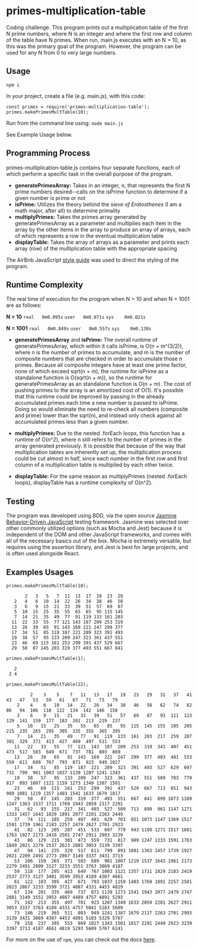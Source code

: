 # primes-multiplication-table
Coding challenge. This program prints out a multiplication table of the first N prime numbers, where N is an integer and where the first row and column of the table have N primes. When run, main.js executes with an N = 10, as this was the primary goal of the program. However, the program can be used for any N from 0 to very large numbers.

## Usage
`npm i`

In your project, create a file (e.g. main.js), with this code:
```
const primes = require('primes-multiplication-table');
primes.makePrimesMultTable(10);
```
Run from the command line using:
`node main.js`

See Example Usage below.

## Programming Process
primes-multiplication-table.js contains four separate functions, each of which perform a specific task in the overall purpose of the program. 

* **generatePrimesArray:** Takes in an integer, n, that represents the first N prime numbers desired--calls on the isPrime function to determine if a given number is prime or not
* **isPrime:** Utilizes the theory behind the *sieve of Eratosthenes* (I am a math major, after all) to determine primality
* **multiplyPrimes:** Takes the primes array generated by generatePrimesArray as a parameter and multiplies each item in the array by the other items in the array to produce an array of arrays, each of which represents a row in the eventual multiplication table
* **displayTable:** Takes the array of arrays as a parameter and prints each array (row) of the multiplication table with the appropriate spacing

The AirBnb JavaScript [style guide](https://github.com/airbnb/javascript/blob/master/README.md) was used to direct the styling of the program. 

## Runtime Complexity
The real time of execution for the program when N = 10 and when N = 1001 are as follows:

**N = 10**
`real	0m0.095s`
`user	0m0.071s`
`sys	0m0.021s`

**N = 1001**
`real	0m0.849s`
`user	0m0.557s`
`sys	0m0.138s`

* **generatePrimesArray** and **isPrime:** The overall runtime of generatePrimesArray, which within it calls isPrime, is O(n + m^(3/2)), where n is the number of primes to accumulate, and m is the number of composite numbers that are checked in order to accumulate those n primes. Because all composite integers have at least one prime factor, none of which exceed sqrt(n + m), the runtime for isPrime as a standalone function is O(sqrt(n + m)), so the runtime for generatePrimesArray as an standalone function is O(n + m). The cost of pushing primes to the array is an amortized cost of O(1). It's possible that this runtime could be improved by passing in the already accumulated primes each time a new number is passed to isPrime. Doing so would eliminate the need to re-check all numbers (composite and prime) lower than the sqrt(n), and instead only check against all accumulated primes less than a given number. 

* **multiplyPrimes:** Due to the nested .forEach loops, this function has a runtime of O(n^2), where n still refers to the number of primes in the array generated previously. It is possible that because of the way that multiplication tables are inherently set up, the multiplication process could be cut almost in half, since each number in the first row and first column of a multiplication table is multiplied by each other twice. 

* **displayTable:** For the same reason as multiplyPrimes (nested .forEach loops), displayTable has a runtime complexity of O(n^2). 

## Testing
The program was developed using BDD, via the open source [Jasmine Behavior-Driven JavaScript](https://jasmine.github.io/pages/getting_started.html) testing framework. Jasmine was selected over other commonly utilized options (such as Mocha and Jest) because it is independent of the DOM and other JavaScript frameworks, and comes with all of the necessary basics out of the box. Mocha is extremely versatile, but requires using the assertion library, and Jest is best for large projects, and is often used alongside React.

## Examples Usages

`primes.makePrimesMultTable(10);`

```
       2   3   5   7  11  13  17  19  23  29
   2   4   6  10  14  22  26  34  38  46  58
   3   6   9  15  21  33  39  51  57  69  87
   5  10  15  25  35  55  65  85  95 115 145
   7  14  21  35  49  77  91 119 133 161 203
  11  22  33  55  77 121 143 187 209 253 319
  13  26  39  65  91 143 169 221 247 299 377
  17  34  51  85 119 187 221 289 323 391 493
  19  38  57  95 133 209 247 323 361 437 551
  23  46  69 115 161 253 299 391 437 529 667
  29  58  87 145 203 319 377 493 551 667 841
```


`primes.makePrimesMultTable(1);`

```
   2
 2 4
```

`primes.makePrimesMultTable(22);`

```
         2    3    5    7   11   13   17   19   23   29   31   37   41   43   47   53   59   61   67   71   73   79
    2    4    6   10   14   22   26   34   38   46   58   62   74   82   86   94  106  118  122  134  142  146  158
    3    6    9   15   21   33   39   51   57   69   87   93  111  123  129  141  159  177  183  201  213  219  237
    5   10   15   25   35   55   65   85   95  115  145  155  185  205  215  235  265  295  305  335  355  365  395
    7   14   21   35   49   77   91  119  133  161  203  217  259  287  301  329  371  413  427  469  497  511  553
   11   22   33   55   77  121  143  187  209  253  319  341  407  451  473  517  583  649  671  737  781  803  869
   13   26   39   65   91  143  169  221  247  299  377  403  481  533  559  611  689  767  793  871  923  949 1027
   17   34   51   85  119  187  221  289  323  391  493  527  629  697  731  799  901 1003 1037 1139 1207 1241 1343
   19   38   57   95  133  209  247  323  361  437  551  589  703  779  817  893 1007 1121 1159 1273 1349 1387 1501
   23   46   69  115  161  253  299  391  437  529  667  713  851  943  989 1081 1219 1357 1403 1541 1633 1679 1817
   29   58   87  145  203  319  377  493  551  667  841  899 1073 1189 1247 1363 1537 1711 1769 1943 2059 2117 2291
   31   62   93  155  217  341  403  527  589  713  899  961 1147 1271 1333 1457 1643 1829 1891 2077 2201 2263 2449
   37   74  111  185  259  407  481  629  703  851 1073 1147 1369 1517 1591 1739 1961 2183 2257 2479 2627 2701 2923
   41   82  123  205  287  451  533  697  779  943 1189 1271 1517 1681 1763 1927 2173 2419 2501 2747 2911 2993 3239
   43   86  129  215  301  473  559  731  817  989 1247 1333 1591 1763 1849 2021 2279 2537 2623 2881 3053 3139 3397
   47   94  141  235  329  517  611  799  893 1081 1363 1457 1739 1927 2021 2209 2491 2773 2867 3149 3337 3431 3713
   53  106  159  265  371  583  689  901 1007 1219 1537 1643 1961 2173 2279 2491 2809 3127 3233 3551 3763 3869 4187
   59  118  177  295  413  649  767 1003 1121 1357 1711 1829 2183 2419 2537 2773 3127 3481 3599 3953 4189 4307 4661
   61  122  183  305  427  671  793 1037 1159 1403 1769 1891 2257 2501 2623 2867 3233 3599 3721 4087 4331 4453 4819
   67  134  201  335  469  737  871 1139 1273 1541 1943 2077 2479 2747 2881 3149 3551 3953 4087 4489 4757 4891 5293
   71  142  213  355  497  781  923 1207 1349 1633 2059 2201 2627 2911 3053 3337 3763 4189 4331 4757 5041 5183 5609
   73  146  219  365  511  803  949 1241 1387 1679 2117 2263 2701 2993 3139 3431 3869 4307 4453 4891 5183 5329 5767
   79  158  237  395  553  869 1027 1343 1501 1817 2291 2449 2923 3239 3397 3713 4187 4661 4819 5293 5609 5767 6241
```

For more on the use of `npm`, you can check out the docs [here](https://docs.npmjs.com/downloading-and-installing-node-js-and-npm).
